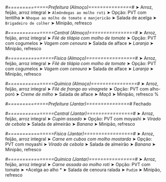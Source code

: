 
*#==============Prefeitura (Almoço)===============#*
➤ Arroz, feijão, arroz integral 
➤ `Almôndegas ao molho roti`
➤ Opção: PVT com lentilha
➤ `Nhoque ao molho de tomate e manjericão`
➤ Salada de acelga
➤ `Brigadeiro de colher`
➤ Minipão, refresco 

*#================Central (Almoço)================#*
➤ Arroz, feijão, arroz integral
➤ *Filé de tilápia com molho de tomate*
➤ Opção: PVT com cogumelos
➤ *Vagem com cenoura*
➤ Salada de alface
➤ *Laranja*
➤ Minipão, refresco

*#================Física (Almoço)=================#*
➤ Arroz, feijão, arroz integral
➤ *Filé de tilápia com molho de tomate*
➤ Opção: PVT com cogumelos
➤ *Vagem com cenoura*
➤ Salada de alface
➤ *Laranja*
➤ Minipão, refresco

*#================Química (Almoço)================#*
➤ Arroz, feijão, arroz integral
➤ *Filé de frango ao vinagrete*
➤ Opção: PVT com alho-poró 
➤ *Creme de milho*
➤ Salada de alface
➤ *Maçã*
➤ Minipão, refresco
%

*#==============Prefeitura (Jantar)===============#*
Fechado

*#================Central (Jantar)================#*
➤ Arroz, feijão, arroz integral
➤ *Cupim assado*
➤ Opção: PVT com moyashi
➤ *Virado de cebola*
➤ Salada de almeirão
➤ *Banana*
➤ Minipão, refresco

*#================Física (Jantar)=================#*
➤ Arroz, feijão, arroz integral
➤ *Carne em cubos com molho mostarda*
➤ Opção: PVT com moyashi
➤ *Virado de cebola*
➤ Salada de almeirão
➤ *Banana*
➤ Minipão, refresco

*#================Química (Jantar)================#*
➤ Arroz, feijão, arroz integral
➤ *Carne assada ao molho roti*
➤ Opção: PVT com tomate 
➤ *Acelga ao alho  *
➤ Salada de cenoura ralada 
➤ `Pudim`
➤ Minipão, refresco
